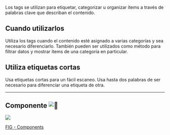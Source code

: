 Los tags se utilizan para etiquetar, categorizar u organizar ítems a través de palabras clave que describan el contenido. 

## Cuando utilizarlos

Utiliza los tags cuando el contenido esté asignado a varias categorías y sea necesario diferenciarlo. También pueden ser utilizados como método para filtrar datos y mostrar ítems de una categoría en particular.

## Utiliza etiquetas cortas

Usa etiquetas cortas para un fácil escaneo. Usa hasta dos palabras de ser necesario para diferenciar una etiqueta de otra.

---

## Componente ![:link:](https://pf-emoji-service--cdn.us-east-1.prod.public.atl-paas.net/standard/caa27a19-fc09-4452-b2b4-a301552fd69c/64x64/1f517.png)

![](https://static.figma.com/uploads/b6df2735e4cb368306acf5480b50f96e69f96099)

[FIG - Components](https://www.figma.com/file/adTpzuue9VJyGt5D6bb45F/FIG---Components?node-id=2135%3A2577)